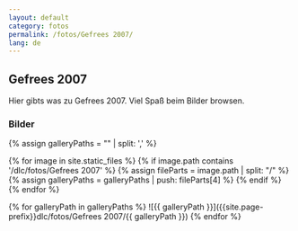 ```yaml
---
layout: default
category: fotos
permalink: /fotos/Gefrees 2007/
lang: de
---
```


## Gefrees 2007

Hier gibts was zu Gefrees 2007. Viel Spaß beim Bilder browsen.

### Bilder
{% assign galleryPaths = "" | split: ',' %}

{% for image in site.static_files %}
{% if image.path contains '/dlc/fotos/Gefrees 2007' %}
        {% assign fileParts = image.path | split: "/" %}
        {% assign galleryPaths = galleryPaths | push: fileParts[4] %}
{% endif %}
{% endfor %}

{% for galleryPath in galleryPaths %}
![{{ galleryPath }}]({{site.page-prefix}}dlc/fotos/Gefrees 2007/{{ galleryPath }})
{% endfor %}
